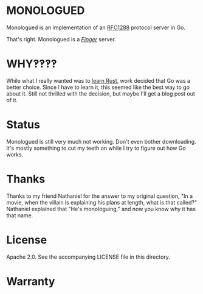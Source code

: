 # MONOLOGUED

Monologued is an implementation of an
[RFC1288](https://tools.ietf.org/html/rfc1288) protocol server in Go.

That's right.  Monologued is a
*[Finger](https://en.wikipedia.org/wiki/Finger_protocol)* server.

# WHY‽‽‽‽

While what I really wanted was to
[learn Rust](https://github.com/elfsternberg/monologued), work decided that
Go was a better choice.  Since I have to learn it, this seemed like the 
best way to go about it.  Still not thrilled with the decision, but maybe
I'll get a blog post out of it.

# Status

Monologued is still very much not working.  Don't even bother
downloading.  It's mostly something to cut my teeth on while I try to
figure out how Go works.

# Thanks

Thanks to my friend Nathaniel for the answer to my original question,
"In a movie, when the villain is explaining his plans at length, what is
that called?"  Nathaniel explained that "He's monologuing," and now you
know why it has that name.

# License

Apache 2.0.  See the accompanying LICENSE file in this directory.

# Warranty


